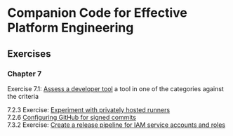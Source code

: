 # Companion Code for Effective Platform Engineering

## Exercises

### Chapter 7

Exercise 7.1: [Assess a developer tool](chapter-7/7.2.2_assess_a_tool_in_one_of_the_categories_against_the_criteria/assessment-worksheet.md) a tool in one of the categories against the criteria  

7.2.3 Exercise: [Experiment with privately hosted runners](chapter-7/7.2.3_experiment_with_privately_hosted_runners/)  
7.2.6 [Configuring GitHub for signed commits](chapter-7/7.2.6_configuring_github_for_signed_commits/configuring_github_for_signed_commits.md)  
7.3.2 Exercise: [Create a release pipeline for IAM service accounts and roles](chapter-7/7.3.2_create_release_pipeline_for_iam_service_accounts_and_roles/)